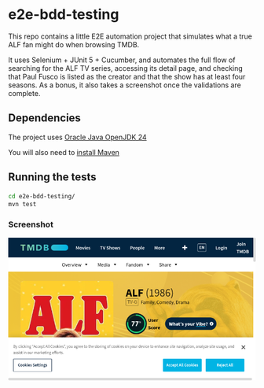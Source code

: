 # e2e-bdd-testing

This repo contains a little E2E automation project that simulates what a true ALF fan might do when browsing TMDB. 

It uses Selenium + JUnit 5 + Cucumber, and automates the full flow of searching for the ALF TV series, accessing its detail 
page, and checking that Paul Fusco is listed as the creator and that the show has at least four seasons. As a bonus, it 
also takes a screenshot once the validations are complete.

## Dependencies
The project uses [Oracle Java OpenJDK 24](https://jdk.java.net/24/)

You will also need to [install Maven](https://maven.apache.org/install.html)

## Running the tests
```bash
cd e2e-bdd-testing/
mvn test
```
### Screenshot
![screenshot](images/screenshot.png)
